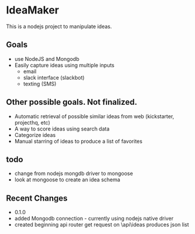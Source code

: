 # IdeaMaker
This is a nodejs project to manipulate ideas.

## Goals
 * use NodeJS and Mongodb 
 * Easily capture ideas using multiple inputs
   * email
   * slack interface (slackbot)
   * texting (SMS)
   
## Other possible goals.  Not finalized.
  * Automatic retrieval of possible similar ideas from web (kickstarter, projecthq, etc)
  * A way to score ideas using search data
  * Categorize ideas
  * Manual starring of ideas to produce a list of favorites
  
## todo
  * change from nodejs mongdb driver to mongoose
  * look at mongoose to create an idea schema

## Recent Changes
  * 0.1.0
  * added Mongodb connection - currently using nodejs native driver
  * created beginning api router get request on \api\ideas produces json list
  